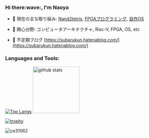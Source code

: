 <h3>Hi there:wave:, I'm Naoya</h3>

- 🔭 現在の主な取り組み: [Nand2tetris](https://github.com/ce31062/Nand2tetris),  [FPGAプログラミング](https://github.com/ce31062/Arty_S7-50_programming-book), [自作OS](https://github.com/ce31062/os_from_zero)

- 🌱 関心分野:  コンピュータアーキテクチャ, Risc-V, FPGA, OS, etc

- 📝 不定期ブログ [https://subarukun.hatenablog.com/](https://subarukun.hatenablog.com/)


<p align="left">
</p>

<h3 align="left">Languages and Tools:</h3>

 
[![Top Langs](https://github-readme-stats.vercel.app/api/top-langs/?username=ce31062&layout=compact)](https://github.com/anuraghazra/github-readme-stats)
  <img alt="github stats" height="150px" src="https://github-readme-stats.vercel.app/api?username=ce31062&count_private=true&show_icons=true&show_icons=true" />
</p>

[![trophy](https://github-profile-trophy.vercel.app/?username=ce31062&column=7)](https://github.com/ryo-ma/github-profile-trophy)

<p align="left"> <img src="https://komarev.com/ghpvc/?username=ce31062&label=Profile%20views&color=0e75b6&style=flat" alt="ce31062" /> </p>
